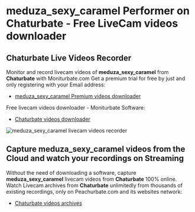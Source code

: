 # meduza_sexy_caramel Performer on Chaturbate - Free LiveCam videos downloader

## Chaturbate Live Videos Recorder

Monitor and record livecam videos of **meduza_sexy_caramel** from **Chaturbate** with Moniturbate.com
Get a premium trial for free by just and only registering with your Email address:
* [meduza_sexy_caramel Premium videos downloader](https://moniturbate.com/request-demo-licence-key.html)

Free livecam videos downloader - Moniturbate Software:
* [Chaturbate videos downloader](https://moniturbate.com/moniturbate-download-software.html)

![meduza_sexy_caramel livecam videos recorder](https://peachurnet.com/templates/moniturbate-software.png)


## Capture meduza_sexy_caramel videos from the Cloud and watch your recordings on Streaming

Without the need of downloading a software, capture **meduza_sexy_caramel** livecam videos from **Chaturbate** 100% online.
Watch Livecam archives from **Chaturbate** unlimitedly from thousands of existing recordings, only on Peachurbate.com and its websites network:
* [Chaturbate videos archives](https://peachurnet.com/)